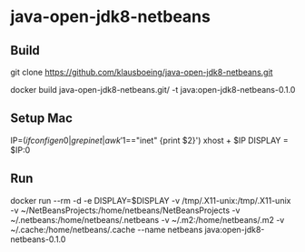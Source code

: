 # java-open-jdk8-netbeans

## Build

 git clone https://github.com/klausboeing/java-open-jdk8-netbeans.git
 
 docker build java-open-jdk8-netbeans.git/ -t java:open-jdk8-netbeans-0.1.0

## Setup Mac 
 
 IP=$(ifconfig en0 | grep inet | awk '$1=="inet" {print $2}')
 xhost + $IP
 DISPLAY = $IP:0

## Run

 docker run --rm  -d -e DISPLAY=$DISPLAY  -v /tmp/.X11-unix:/tmp/.X11-unix -v ~/NetBeansProjects:/home/netbeans/NetBeansProjects -v ~/.netbeans:/home/netbeans/.netbeans -v ~/.m2:/home/netbeans/.m2 -v ~/.cache:/home/netbeans/.cache  --name netbeans java:open-jdk8-netbeans-0.1.0
